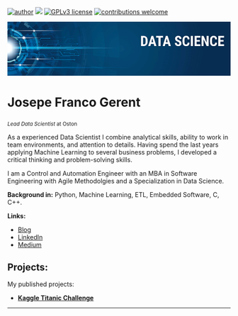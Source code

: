 [![author](https://img.shields.io/badge/author-josepefg-red.svg)](https://www.linkedin.com/in/josepegerent) [![](https://img.shields.io/badge/python-3.7+-blue.svg)](https://www.python.org/downloads/release/python-365/) [![GPLv3 license](https://img.shields.io/badge/License-GPLv3-blue.svg)](http://perso.crans.org/besson/LICENSE.html) [![contributions welcome](https://img.shields.io/badge/contributions-welcome-brightgreen.svg?style=flat)](https://github.com/carlosfab/data_science/issues)

<p align="center">
  <img src="banner.png" >
</p>

# Josepe Franco Gerent
<sub>*Lead Data Scientist* at Oston</sub>

As a experienced Data Scientist I combine analytical skills, ability to work in team environments, and attention to details. Having spend the last years applying Machine Learning to several business problems, I developed a critical thinking and problem-solving skills.

I am a Control and Automation Engineer with an MBA in Software Engineering with Agile Methodolgies and a Specialization in Data Science.

**Background in:** Python, Machine Learning, ETL, Embedded Software, C, C++.

**Links:**
* [Blog]()
* [LinkedIn](https://www.linkedin.com/in/josepegerent/)
* [Medium](https://www.medium.com)


## Projects:
My published projects:

* **[Kaggle Titanic Challenge](https://github.com/josepefg/kaggle/blob/master/Titanic.ipynb)** 


---




